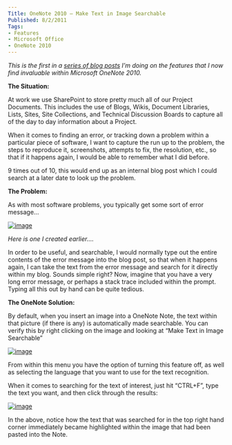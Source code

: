 ```yaml
---
Title: OneNote 2010 – Make Text in Image Searchable
Published: 8/2/2011
Tags:
- Features
- Microsoft Office
- OneNote 2010
---
```


_This is the first in a _[_series of blog posts_](http://www.gep13.co.uk/blog/?p=53)_ I’m doing on the features that I now find invaluable within Microsoft OneNote 2010._

**The Situation:**

At work we use SharePoint to store pretty much all of our Project Documents. This includes the use of Blogs, Wikis, Document Libraries, Lists, Sites, Site Collections, and Technical Discussion Boards to capture all of the day to day information about a Project.

When it comes to finding an error, or tracking down a problem within a particular piece of software, I want to capture the run up to the problem, the steps to reproduce it, screenshots, attempts to fix, the resolution, etc., so that if it happens again, I would be able to remember what I did before.

9 times out of 10, this would end up as an internal blog post which I could search at a later date to look up the problem.

**The Problem:**

As with most software problems, you typically get some sort of error message…

[![image](http://www.gep13.co.uk/blog/wp-content/uploads/2011/02/image_thumb.png)](http://www.gep13.co.uk/blog/wp-content/uploads/2011/02/image.png)

_Here is one I created earlier…._

In order to be useful, and searchable, I would normally type out the entire contents of the error message into the blog post, so that when it happens again, I can take the text from the error message and search for it directly within my blog. Sounds simple right? Now, imagine that you have a very long error message, or perhaps a stack trace included within the prompt. Typing all this out by hand can be quite tedious.

**The OneNote Solution:**

By default, when you insert an image into a OneNote Note, the text within that picture (if there is any) is automatically made searchable. You can verify this by right clicking on the image and looking at “Make Text in Image Searchable”

[![image](http://www.gep13.co.uk/blog/wp-content/uploads/2011/02/image_thumb1.png)](http://www.gep13.co.uk/blog/wp-content/uploads/2011/02/image1.png)

From within this menu you have the option of turning this feature off, as well as selecting the language that you want to use for the text recognition.

When it comes to searching for the text of interest, just hit “CTRL+F”, type the text you want, and then click through the results:

[![image](http://www.gep13.co.uk/blog/wp-content/uploads/2011/02/image_thumb2.png)](http://www.gep13.co.uk/blog/wp-content/uploads/2011/02/image2.png)

In the above, notice how the text that was searched for in the top right hand corner immediately became highlighted within the image that had been pasted into the Note.

